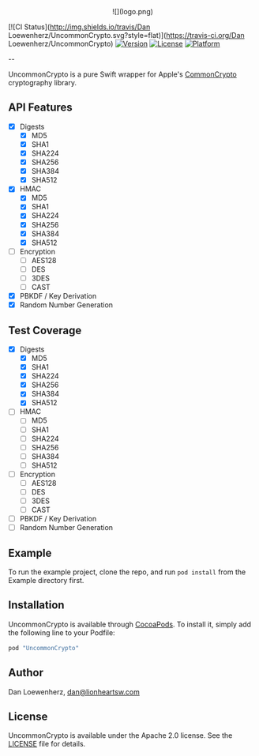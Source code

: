 <center>![](logo.png)</center>

[![CI Status](http://img.shields.io/travis/Dan Loewenherz/UncommonCrypto.svg?style=flat)](https://travis-ci.org/Dan Loewenherz/UncommonCrypto)
[![Version](https://img.shields.io/cocoapods/v/UncommonCrypto.svg?style=flat)](http://cocoapods.org/pods/UncommonCrypto)
[![License](https://img.shields.io/cocoapods/l/UncommonCrypto.svg?style=flat)](http://cocoapods.org/pods/UncommonCrypto)
[![Platform](https://img.shields.io/cocoapods/p/UncommonCrypto.svg?style=flat)](http://cocoapods.org/pods/UncommonCrypto)

--

UncommonCrypto is a pure Swift wrapper for Apple's [CommonCrypto](https://opensource.apple.com/source/CommonCrypto/) cryptography library.

## API Features

* [x] Digests
  * [x] MD5
  * [x] SHA1
  * [x] SHA224
  * [x] SHA256
  * [x] SHA384
  * [x] SHA512
* [x] HMAC
  * [x] MD5
  * [x] SHA1
  * [x] SHA224
  * [x] SHA256
  * [x] SHA384
  * [x] SHA512
* [ ] Encryption
  * [ ] AES128
  * [ ] DES
  * [ ] 3DES
  * [ ] CAST
* [x] PBKDF / Key Derivation
* [x] Random Number Generation

## Test Coverage

* [x] Digests
  * [x] MD5
  * [x] SHA1
  * [x] SHA224
  * [x] SHA256
  * [x] SHA384
  * [x] SHA512
* [ ] HMAC
  * [ ] MD5
  * [ ] SHA1
  * [ ] SHA224
  * [ ] SHA256
  * [ ] SHA384
  * [ ] SHA512
* [ ] Encryption
  * [ ] AES128
  * [ ] DES
  * [ ] 3DES
  * [ ] CAST
* [ ] PBKDF / Key Derivation
* [ ] Random Number Generation

## Example

To run the example project, clone the repo, and run `pod install` from the Example directory first.

## Installation

UncommonCrypto is available through [CocoaPods](http://cocoapods.org). To install
it, simply add the following line to your Podfile:

```ruby
pod "UncommonCrypto"
```

## Author

Dan Loewenherz, dan@lionheartsw.com

## License

UncommonCrypto is available under the Apache 2.0 license. See the [LICENSE](LICENSE) file for details.

